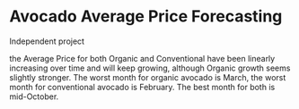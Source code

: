 # Avocado Average Price Forecasting
Independent project

the Average Price for both Organic and Conventional have been linearly increasing over time and will keep growing, although Organic growth seems slightly stronger. The worst month for organic avocado is March, the worst month for conventional avocado is February. The best month for both is mid-October.
